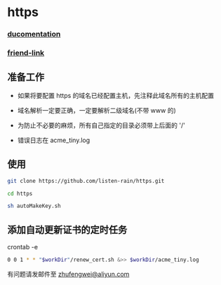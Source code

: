 # https

### [ducomentation](https://github.com/diafygi/acme-tiny)

### [friend-link](https://www.fanhaobai.com/2016/12/lets-encrypt.html)

## 准备工作 

- 如果将要配置 https 的域名已经配置主机，先注释此域名所有的主机配置

- 域名解析一定要正确，一定要解析二级域名(不带 www 的)

- 为防止不必要的麻烦，所有自己指定的目录必须带上后面的 '/'

- 错误日志在 acme_tiny.log

## 使用

```bash
git clone https://github.com/listen-rain/https.git

cd https

sh autoMakeKey.sh
```

## 添加自动更新证书的定时任务

crontab -e
```bash
0 0 1 * * "$workDir"/renew_cert.sh &>> $workDir/acme_tiny.log
```

有问题请发邮件至 zhufengwei@aliyun.com
